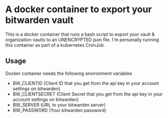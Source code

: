 # A docker container to export your bitwarden vault

This is a docker container that runs a bash script to export your vault & organization vaults to an UNENCRYPTED json file. I'm personally running this container as part of a kubernetes CronJob.

## Usage

Docker container needs the following environment variables

- BW_CLIENTID (Client ID that you get from the api key in your account settings on bitwarden)
- BW_CLIENTSECRET (Client Secret that you get from the api key in your account settings on bitwarden)
- BW_SERVER (URL to your bitwarden server)
- BW_PASSWORD (Your bitwarden password)